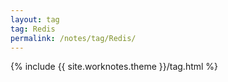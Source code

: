 ```yaml
---
layout: tag
tag: Redis
permalink: /notes/tag/Redis/
---
```

{% include {{ site.worknotes.theme }}/tag.html %}